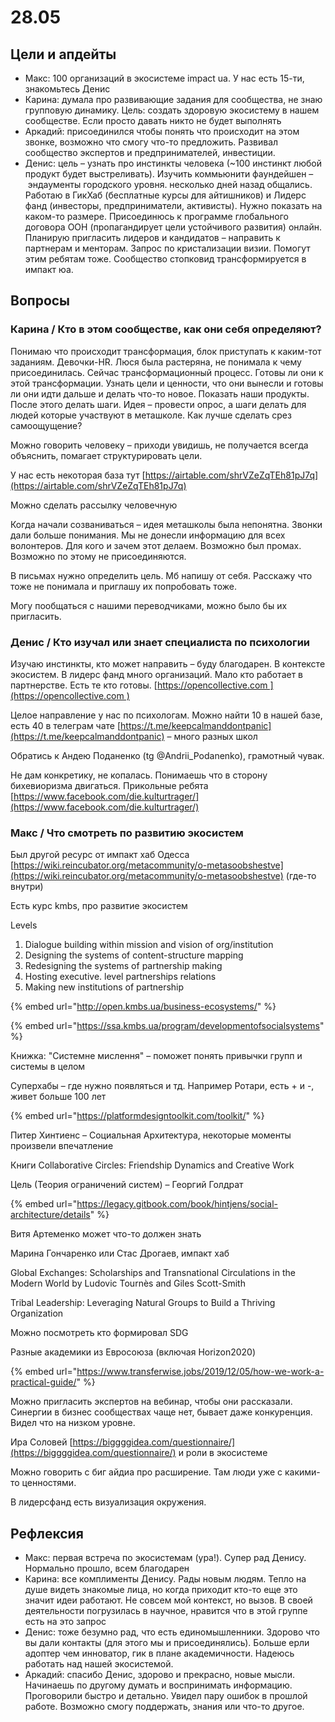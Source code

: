 # 28.05

## Цели и апдейты

* Макс: 100 организаций в экосистеме impact ua. У нас есть 15-ти, знакомьтесь Денис
* Карина: думала про развивающие задания для сообщества, не знаю групповую динамику. Цель: создать здоровую экосистему в нашем сообществе. Если просто давать никто не будет выполнять
* Аркадий: присоединился чтобы понять что происходит на этом звонке, возможно что смогу что-то предложить. Развивал сообщество экспертов и предпринимателей, инвестиции.
* Денис: цель – узнать про инстинкты человека \(~100 инстинкт любой продукт будет выстреливать\). Изучить коммьюнити фаундейшен – эндаументы городского уровня. несколько дней назад общались. Работаю в ГикХаб \(бесплатные курсы для айтишников\) и Лидерс фанд \(инвесторы, предприниматели, активисты\). Нужно показать на каком-то размере. Присоединюсь к программе глобального договора ООН \(пропагандирует цели устойчивого развития\) онлайн. Планирую пригласить лидеров и кандидатов – направить к партнерам и менторам. Запрос по кристализации визии. Помогут этим ребятам тоже. Сообщество стопковид трансформируется в импакт юа.

## Вопросы

### Карина / Кто в этом сообществе, как они себя определяют?

Понимаю что происходит трансформация, блок приступать к каким-тот заданиям. Девочки-HR. Люся была растеряна, не понимала к чему присоединилась. Сейчас трансформационный процесс. Готовы ли они к этой трансформации. Узнать цели и ценности, что они вынесли и готовы ли они идти дальше и делать что-то новое. Показать наши продукты. После этого делать шаги. Идея – провести опрос, а шаги делать для людей которые участвуют в меташколе. Как лучше сделать срез самоощущение?

Можно говорить человеку – приходи увидишь, не получается всегда объяснить, помагает структурировать цели.

У нас есть некоторая база тут [https://airtable.com/shrVZeZqTEh81pJ7q](https://airtable.com/shrVZeZqTEh81pJ7q)

Можно сделать рассылку человечную

Когда начали созваниваться – идея меташколы была непонятна. Звонки дали больше понимания. Мы не донесли информацию для всех волонтеров. Для кого и зачем этот делаем. Возможно был промах. Возможно по этому не присоединяются.

В письмах нужно определить цель. Мб напишу от себя. Расскажу что тоже не понимала и приглашу их попробовать тоже.

Могу пообщаться с нашими переводчиками, можно было бы их пригласить. 

### Денис / Кто изучал или знает специалиста по психологии

Изучаю инстинкты, кто может направить – буду благодарен. В контексте экосистем. В лидерс фанд много организаций. Мало кто работает в партнерстве. Есть те кто готовы. [https://opencollective.com ](https://opencollective.com )

Целое направление у нас по психологам. Можно найти 10 в нашей базе, есть 40 в телеграм чате [https://t.me/keepcalmanddontpanic](https://t.me/keepcalmanddontpanic) – много разных школ

Обратись к Андею Поданенко \(tg @Andrii\_Podanenko\), грамотный чувак.

Не дам конкретику, не копалась. Понимаешь что в сторону бихевиоризма двигаться. Прикольные ребята [https://www.facebook.com/die.kulturtrager/](https://www.facebook.com/die.kulturtrager/)

### Макс / Что смотреть по развитию экосистем

Был другой ресурс от импакт хаб Одесса [https://wiki.reincubator.org/metacommunity/o-metasoobshestve](https://wiki.reincubator.org/metacommunity/o-metasoobshestve) \(где-то внутри\)

Есть курс kmbs, про развитие экосистем

Levels

1. Dialogue building within mission and vision of org/institution
2. Designing the systems of content-structure mapping 
3. Redesigning the systems of partnership making 
4. Hosting executive. level partnerships relations 
5. Making new institutions of partnership

{% embed url="http://open.kmbs.ua/business-ecosystems/" %}

{% embed url="https://ssa.kmbs.ua/program/developmentofsocialsystems" %}

Книжка: "Системне мислення" – поможет понять привычки групп и системы в целом

Суперхабы – где нужно появляться и тд. Например Ротари, есть + и -, живет больше 100 лет

{% embed url="https://platformdesigntoolkit.com/toolkit/" %}

Питер Хинтиенс – Социальная Архитектура, некоторые моменты произвели впечатление

Книги Collaborative Circles: Friendship Dynamics and Creative Work

Цель \(Теория ограничений систем\) – Георгий Голдрат

{% embed url="https://legacy.gitbook.com/book/hintjens/social-architecture/details" %}

Витя Артеменко может что-то должен знать

Марина Гончаренко или Стас Дрогаев, импакт хаб

Global Exchanges: Scholarships and Transnational Circulations in the Modern World by Ludovic Tournès and Giles Scott-Smith

Tribal Leadership: Leveraging Natural Groups to Build a Thriving Organization

Можно посмотреть кто формировал SDG

Разные академики из Евросоюза \(включая Horizon2020\)

{% embed url="https://www.transferwise.jobs/2019/12/05/how-we-work-a-practical-guide/" %}

Можно пригласить экспертов на вебинар, чтобы они рассказали. Синергии в бизнес сообществах чаще нет, бывает даже конкуренция. Видел что на низком уровне.

Ира Соловей [https://biggggidea.com/questionnaire/](https://biggggidea.com/questionnaire/) и роли в экосистеме

Можно говорить с биг айдиа про расширение. Там люди уже с какими-то ценностями.

В лидерсфанд есть визуализация окружения.

## Рефлексия

* Макс: первая встреча по экосистемам \(ура!\). Супер рад Денису. Нормально прошло, всем благодарен
* Карина: все комплименты Денису. Рады новым людям. Тепло на душе видеть знакомые лица, но когда приходит кто-то еще это значит идеи работают. Не совсем мой контекст, но вызов. В своей деятельности погрузилась в научное, нравится что в этой группе есть на это запрос
* Денис: тоже безумно рад, что есть единомышленники. Здорово что вы дали контакты \(для этого мы и присоединялись\). Больше ерли адоптер чем инноватор, гик в плане академичности. Надеюсь работать над нашей экосистемой.
* Аркадий: спасибо Денис, здорово и прекрасно, новые мысли. Начинаешь по другому думать и воспринимать информацию. Проговорили быстро и детально. Увидел пару ошибок в прошлой работе. Возможно смогу поддержать, знания или что-то другое.

